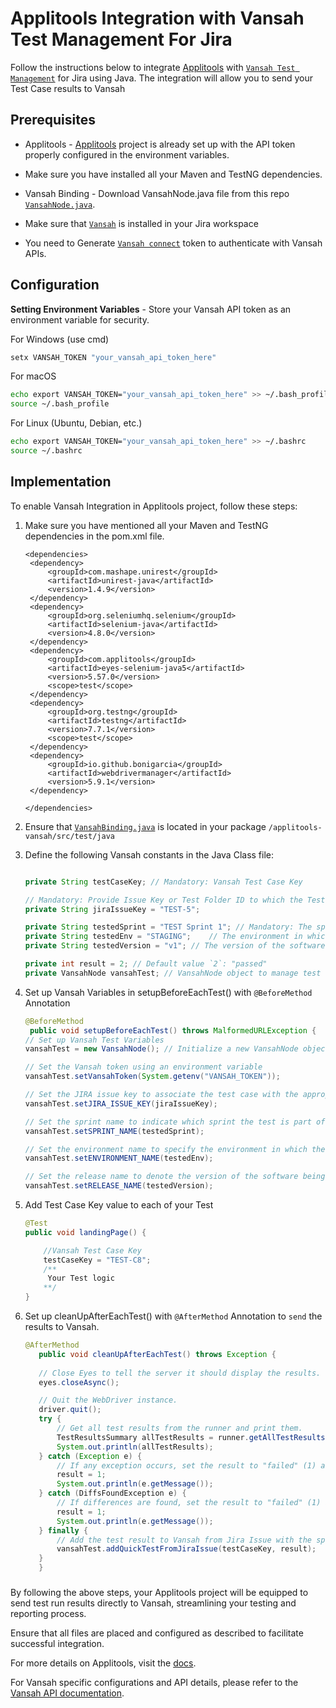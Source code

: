 # Applitools Integration with Vansah Test Management For Jira
Follow the instructions below to integrate [Applitools](https://applitools.com/) with [`Vansah Test Management`](https://marketplace.atlassian.com/apps/1224250/vansah-test-management-for-jira?tab=overview&hosting=cloud) for Jira using Java. The integration will allow you to send your Test Case results to Vansah

## Prerequisites
- Applitools - [Applitools](https://applitools.com/) project is already set up with the API token properly configured in the environment variables.
- Make sure you have installed all your Maven and TestNG dependencies.
	
- Vansah Binding - Download VansahNode.java file from this repo [`VansahNode.java`](https://github.com/testpointcorp/Vansah-API-Binding-Java/blob/prod/src/main/java/com/vansah/VansahNode.java).
- Make sure that [`Vansah`](https://marketplace.atlassian.com/apps/1224250/vansah-test-management-for-jira?tab=overview&hosting=cloud) is installed in your Jira workspace
- You need to Generate  [`Vansah connect`](https://docs.vansah.com/docs-base/generate-a-vansah-api-token-from-jira-cloud/) token to authenticate with Vansah APIs.

## Configuration
**Setting Environment Variables** - Store your Vansah API token as an environment variable for security. 

For Windows (use cmd)
```cmd
setx VANSAH_TOKEN "your_vansah_api_token_here"	
```
For macOS
```bash
echo export VANSAH_TOKEN="your_vansah_api_token_here" >> ~/.bash_profile
source ~/.bash_profile
```
For Linux (Ubuntu, Debian, etc.)
```bash
echo export VANSAH_TOKEN="your_vansah_api_token_here" >> ~/.bashrc
source ~/.bashrc
```

## Implementation
To enable Vansah Integration in Applitools project, follow these steps:

1. Make sure you have mentioned all your Maven and TestNG dependencies in the pom.xml file.
       
	   <dependencies>
		<dependency>
			<groupId>com.mashape.unirest</groupId>
			<artifactId>unirest-java</artifactId>
			<version>1.4.9</version>
		</dependency>
		<dependency>
			<groupId>org.seleniumhq.selenium</groupId>
			<artifactId>selenium-java</artifactId>
			<version>4.8.0</version>
		</dependency>
		<dependency>
			<groupId>com.applitools</groupId>
			<artifactId>eyes-selenium-java5</artifactId>
			<version>5.57.0</version>
			<scope>test</scope>
		</dependency>
		<dependency>
			<groupId>org.testng</groupId>
			<artifactId>testng</artifactId>
			<version>7.7.1</version>
			<scope>test</scope>
		</dependency>
		<dependency>
			<groupId>io.github.bonigarcia</groupId>
			<artifactId>webdrivermanager</artifactId>
			<version>5.9.1</version>
		</dependency>

	   </dependencies>
	
	

2. Ensure that [`VansahBinding.java`](/src/test/java/com/vansah/VansahNode.java) is located in your package `/applitools-vansah/src/test/java`
2. Define the following Vansah constants in the Java Class file: 
    ```java
    
    private String testCaseKey; // Mandatory: Vansah Test Case Key

    // Mandatory: Provide Issue Key or Test Folder ID to which the Test Case is associated
    private String jiraIssueKey = "TEST-5"; 

    private String testedSprint = "TEST Sprint 1"; // Mandatory: The sprint during which the test was conducted
    private String testedEnv = "STAGING";    // The environment in which the test was conducted
    private String testedVersion = "v1"; // The version of the software tested

    private int result = 2; // Default value `2`: "passed"
    private VansahNode vansahTest; // VansahNode object to manage test details

	
    ```
3. Set up Vansah Variables in setupBeforeEachTest() with `@BeforeMethod` Annotation
    ```Java
    @BeforeMethod
     public void setupBeforeEachTest() throws MalformedURLException {
    // Set up Vansah Test Variables
    vansahTest = new VansahNode(); // Initialize a new VansahNode object

    // Set the Vansah token using an environment variable
    vansahTest.setVansahToken(System.getenv("VANSAH_TOKEN"));

    // Set the JIRA issue key to associate the test case with the appropriate issue or set the TESTFOLDERS_ID
    vansahTest.setJIRA_ISSUE_KEY(jiraIssueKey);

    // Set the sprint name to indicate which sprint the test is part of
    vansahTest.setSPRINT_NAME(testedSprint);

    // Set the environment name to specify the environment in which the test is executed
    vansahTest.setENVIRONMENT_NAME(testedEnv);

    // Set the release name to denote the version of the software being tested
    vansahTest.setRELEASE_NAME(testedVersion);
    
    ```
4. Add Test Case Key value to each of your Test
    ```java
    @Test
	public void landingPage() {

		//Vansah Test Case Key
		testCaseKey = "TEST-C8";
		/**
		 Your Test logic
		**/
	}

    ```
5.   Set up cleanUpAfterEachTest() with  `@AfterMethod` Annotation to `send` the results to Vansah.
     ```Java
     @AfterMethod
        public void cleanUpAfterEachTest() throws Exception {
 
        // Close Eyes to tell the server it should display the results.
        eyes.closeAsync();

        // Quit the WebDriver instance.
        driver.quit();
        try {
            // Get all test results from the runner and print them.
            TestResultsSummary allTestResults = runner.getAllTestResults();
            System.out.println(allTestResults);
        } catch (Exception e) {
            // If any exception occurs, set the result to "failed" (1) and print the error message.
            result = 1;
            System.out.println(e.getMessage());
        } catch (DiffsFoundException e) {
            // If differences are found, set the result to "failed" (1) and print the error message.
            result = 1;
            System.out.println(e.getMessage());
        } finally {
            // Add the test result to Vansah from Jira Issue with the specified testCaseKey and result.
            vansahTest.addQuickTestFromJiraIssue(testCaseKey, result);
        }
        }

### 
By following the above steps, your Applitools project will be equipped to send test run results directly to Vansah, streamlining your testing and reporting process.

Ensure that all files are placed and configured as described to facilitate successful integration.

For more details on Applitools, visit the [docs](https://applitools.com/docs/index.html).

For Vansah specific configurations and API details, please refer to the [Vansah API documentation](https://apidoc.vansah.com/).
